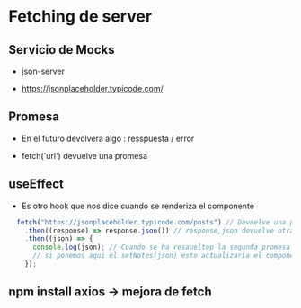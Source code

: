# Fetching de server

## Servicio de Mocks

- json-server

- https://jsonplaceholder.typicode.com/


## Promesa

- En el futuro devolvera algo : resspuesta / error

- fetch('url') devuelve una promesa

## useEffect

- Es otro hook que nos dice cuando se renderiza el componente

```javascript
  fetch("https://jsonplaceholder.typicode.com/posts") // Devuelve una promesa
    .then((response) => response.json()) // response,json devuelve otra promesa (las encadenamos)
    .then((json) => {
      console.log(json); // Cuando se ha resaueltop la segunda promesa la sacamos por la consola.
      // si ponemos aqui el setNotes(json) esto actualizaria el componente, volveria a ejecutar el fecht que volveria a setNotes ...loop infinito
    });
```

## npm install axios -> mejora de fetch